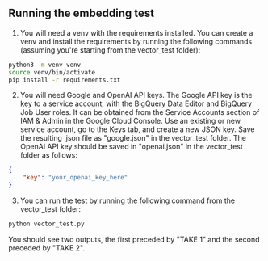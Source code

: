 ## Running the embedding test
1. You will need a venv with the requirements installed. You can create a venv and install the requirements by running the following commands (assuming you're starting from the vector_test folder):
```bash
python3 -m venv venv
source venv/bin/activate
pip install -r requirements.txt
```

2. You will need Google and OpenAI API keys. The Google API key is the key to a service account, with the BigQuery Data Editor and BigQuery Job User roles. It can be obtained from the Service Accounts section of IAM & Admin in the Google Cloud Console. Use an existing or new service account, go to the Keys tab, and create a new JSON key. Save the resulting .json file as "google.json" in the vector_test folder. The OpenAI API key should be saved in "openai.json" in the vector_test folder as follows:
```json
{
    "key": "your_openai_key_here"
}
```

3. You can run the test by running the following command from the vector_test folder:
```bash
python vector_test.py
```

You should see two outputs, the first preceded by "TAKE 1" and the second preceded by "TAKE 2".